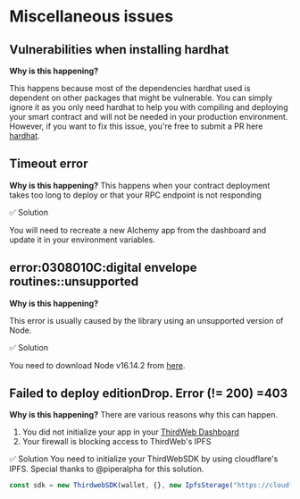 # Miscellaneous issues

## Vulnerabilities when installing hardhat
**Why is this happening?**

This happens because most of the dependencies hardhat used is dependent on other packages that might be vulnerable. You can simply ignore it as you only need hardhat to help you with compiling and deploying your smart contract and will not be needed in your production environment. However, if you want to fix this issue, you're free to submit a PR here [hardhat](https://github.com/NomicFoundation/hardhat).

## Timeout error
**Why is this happening?**
This happens when your contract deployment takes too long to deploy or that your RPC endpoint is not responding

✅ Solution

You will need to recreate a new Alchemy app from the dashboard and update it in your environment variables. 

## error:0308010C:digital envelope routines::unsupported

**Why is this happening?**

This error is usually caused by the library using an unsupported version of Node.

✅ Solution

You need to download Node v16.14.2 from [here](https://nodejs.org/en/download/).

## Failed to deploy editionDrop. Error (!= 200) =403
**Why is this happening?**
There are various reasons why this can happen.

1. You did not initialize your app in your [ThirdWeb Dashboard](https://thirdweb.com/dashboard)
2. Your firewall is blocking access to ThirdWeb's IPFS

✅ Solution You need to initialize your ThirdWebSDK by using cloudflare's IPFS. Special thanks to @piperalpha for this solution.

```js
const sdk = new ThirdwebSDK(wallet, {}, new IpfsStorage("https://cloudflare-ipfs.com/ipfs/"));
```




